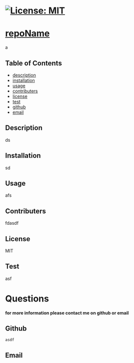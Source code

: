 
# [![License: MIT](https://img.shields.io/badge/License-MIT-yellow.svg)](https://opensource.org/licenses/MIT)
# [repoName](#repoName)
a
## Table of Contents  
* [description](#description)  
* [installation](#installation) 
* [usage](#usage)  
* [contributers](#contributers) 
* [license](#license)
* [test](#test)
* [github](#github)  
* [email](#email)  
## Description
ds
## Installation
sd
## Usage
afs
## Contributers
fdasdf
## License
MIT
## Test
asf
# Questions
#### for more information please contact me on github or email
## Github
    asdf
## Email
    
